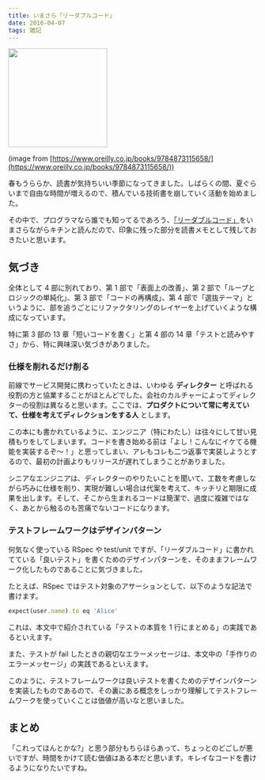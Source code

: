 ```yaml
---
title: いまさら「リーダブルコード」
date: 2016-04-07
tags: 雑記
---
```


<img src="/2016/04/07/read_books/cover.jpg" style="width: 200px;">

(image from [https://www.oreilly.co.jp/books/9784873115658/](https://www.oreilly.co.jp/books/9784873115658/))

春もうららか、読書が気持ちいい季節になってきました。しばらくの間、夏ぐらいまで自由な時間が増えるので、積んでいる技術書を崩していく活動を始めました。

その中で、プログラマなら誰でも知ってるであろう、[「リーダブルコード」](https://www.oreilly.co.jp/books/9784873115658/a)をいまさらながらキチンと読んだので、印象に残った部分を読書メモとして残しておきたいと思います。

## 気づき

全体として 4 部に別れており、第 1 部で「表面上の改善」、第 2 部で「ループとロジックの単純化」、第 3 部で「コードの再構成」、第 4 部で「選抜テーマ」というように、部を追うごとにリファクタリングのレイヤーを上げていくような構成になっています。

特に第 3 部の 13 章「短いコードを書く」と第 4 部の 14 章「テストと読みやすさ」から、特に興味深い気づきがありました。

### 仕様を削れるだけ削る

前線でサービス開発に携わっていたときは、いわゆる **ディレクター** と呼ばれる役割の方と協業することがほとんどでした。会社のカルチャーによってディレクターの役割は異なると思います。ここでは、**プロダクトについて常に考えていて、仕様を考えてディレクションをする人** とします。

この本にも書かれているように、エンジニア（特にわたし）は往々にして甘い見積もりをしてしまいます。コードを書き始める前は「よし！こんなにイケてる機能を実装するぞ〜！」と思ってしまい、アレもコレも二つ返事で実装しようとするので、最初の計画よりもリリースが遅れてしまうことがありました。

シニアなエンジニアは、ディレクターのやりたいことを聞いて、工数を考慮しながら巧みに仕様を削り、実現が難しい場合は代案を考えて、キッチリと期限に成果を出します。そして、そこから生まれるコードは簡潔で、過度に複雑ではなく、あとから触るのも苦痛でないコードになります。

### テストフレームワークはデザインパターン

何気なく使っている RSpec や test/unit ですが、「リーダブルコード」に書かれてている「良いテスト」を書くためのデザインパターンを、そのままフレームワーク化したものであることに気づきました。

たとえば、RSpec ではテスト対象のアサーションとして、以下のような記法で書けます。

```ruby
expect(user.name).to eq 'Alice'
```

これは、本文中で紹介されている「テストの本質を 1 行にまとめる」の実践であるといえます。

また、テストが fail したときの親切なエラーメッセージは、本文中の「手作りのエラーメッセージ」の実践であるといえます。

このように、テストフレームワークは良いテストを書くためのデザインパターンを実装したものであるので、その裏にある概念をしっかり理解してテストフレームワークを使っていくことは価値が高いなと思いました。

## まとめ

「これってほんとかな?」と思う部分もちらほらあって、ちょっとのどごしが悪いですが、時間をかけて読む価値はある本だと思います。キレイなコードを書けるようになりたいですね。
